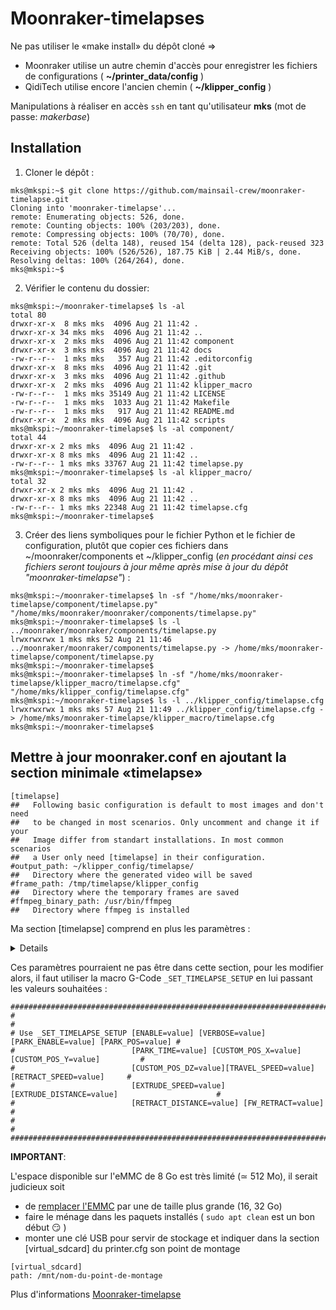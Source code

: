 # Moonraker-timelapses

Ne pas utiliser le «make install» du dépôt cloné => 
- Moonraker utilise un autre chemin d'accès pour enregistrer les fichiers de configurations ( **~/printer_data/config** )
- QidiTech utilise encore l'ancien chemin ( **~/klipper_config** )

Manipulations à réaliser en accès `ssh` en tant qu'utilisateur **mks** (mot de passe: *makerbase*) 

## Installation

1. Cloner le dépôt :

```
mks@mkspi:~$ git clone https://github.com/mainsail-crew/moonraker-timelapse.git
Cloning into 'moonraker-timelapse'...
remote: Enumerating objects: 526, done.
remote: Counting objects: 100% (203/203), done.
remote: Compressing objects: 100% (70/70), done.
remote: Total 526 (delta 148), reused 154 (delta 128), pack-reused 323
Receiving objects: 100% (526/526), 187.75 KiB | 2.44 MiB/s, done.
Resolving deltas: 100% (264/264), done.
mks@mkspi:~$
```
2. Vérifier le contenu du dossier:

```
mks@mkspi:~/moonraker-timelapse$ ls -al
total 80
drwxr-xr-x  8 mks mks  4096 Aug 21 11:42 .
drwxr-xr-x 34 mks mks  4096 Aug 21 11:42 ..
drwxr-xr-x  2 mks mks  4096 Aug 21 11:42 component
drwxr-xr-x  3 mks mks  4096 Aug 21 11:42 docs
-rw-r--r--  1 mks mks   357 Aug 21 11:42 .editorconfig
drwxr-xr-x  8 mks mks  4096 Aug 21 11:42 .git
drwxr-xr-x  3 mks mks  4096 Aug 21 11:42 .github
drwxr-xr-x  2 mks mks  4096 Aug 21 11:42 klipper_macro
-rw-r--r--  1 mks mks 35149 Aug 21 11:42 LICENSE
-rw-r--r--  1 mks mks  1033 Aug 21 11:42 Makefile
-rw-r--r--  1 mks mks   917 Aug 21 11:42 README.md
drwxr-xr-x  2 mks mks  4096 Aug 21 11:42 scripts
mks@mkspi:~/moonraker-timelapse$ ls -al component/
total 44
drwxr-xr-x 2 mks mks  4096 Aug 21 11:42 .
drwxr-xr-x 8 mks mks  4096 Aug 21 11:42 ..
-rw-r--r-- 1 mks mks 33767 Aug 21 11:42 timelapse.py
mks@mkspi:~/moonraker-timelapse$ ls -al klipper_macro/
total 32
drwxr-xr-x 2 mks mks  4096 Aug 21 11:42 .
drwxr-xr-x 8 mks mks  4096 Aug 21 11:42 ..
-rw-r--r-- 1 mks mks 22348 Aug 21 11:42 timelapse.cfg
mks@mkspi:~/moonraker-timelapse$
```
3. Créer des liens symboliques pour le fichier Python et le fichier de configuration, plutôt que copier ces fichiers dans ~/moonraker/components et ~/klipper_config (*en procédant ainsi ces fichiers seront toujours à jour même après mise à jour du dépôt "moonraker-timelapse"*) :

```
mks@mkspi:~/moonraker-timelapse$ ln -sf "/home/mks/moonraker-timelapse/component/timelapse.py" "/home/mks/moonraker/moonraker/components/timelapse.py"
mks@mkspi:~/moonraker-timelapse$ ls -l ../moonraker/moonraker/components/timelapse.py
lrwxrwxrwx 1 mks mks 52 Aug 21 11:46 ../moonraker/moonraker/components/timelapse.py -> /home/mks/moonraker-timelapse/component/timelapse.py
mks@mkspi:~/moonraker-timelapse$
mks@mkspi:~/moonraker-timelapse$ ln -sf "/home/mks/moonraker-timelapse/klipper_macro/timelapse.cfg" "/home/mks/klipper_config/timelapse.cfg"
mks@mkspi:~/moonraker-timelapse$ ls -l ../klipper_config/timelapse.cfg
lrwxrwxrwx 1 mks mks 57 Aug 21 11:49 ../klipper_config/timelapse.cfg -> /home/mks/moonraker-timelapse/klipper_macro/timelapse.cfg
mks@mkspi:~/moonraker-timelapse$
```

## Mettre à jour moonraker.conf en ajoutant la section minimale «timelapse»

```
[timelapse]
##   Following basic configuration is default to most images and don't need
##   to be changed in most scenarios. Only uncomment and change it if your
##   Image differ from standart installations. In most common scenarios
##   a User only need [timelapse] in their configuration.
#output_path: ~/klipper_config/timelapse/
##   Directory where the generated video will be saved
#frame_path: /tmp/timelapse/klipper_config
##   Directory where the temporary frames are saved
#ffmpeg_binary_path: /usr/bin/ffmpeg
##   Directory where ffmpeg is installed
```

Ma section [timelapse] comprend en plus les paramètres :

<details>

```
enabled: True
mode: layermacro
#snapshoturl: http://localhost:8080/?action=snapshot
#gcode_verbose: True
parkhead: True
parkpos: custom
park_custom_pos_x: 150.0
park_custom_pos_y: 280.0
#park_custom_pos_dz: 0.0
park_travel_speed: 600
#park_retract_speed: 15
#park_extrude_speed: 15
#park_retract_distance: 1.0
#park_extrude_distance: 1.0
#hyperlapse_cycle: 30
#autorender: True
#constant_rate_factor: 23
#output_framerate: 30
#pixelformat: yuv420p
#time_format_code: %Y%m%d_%H%M
#extraoutputparams:
#variable_fps: False
#targetlength: 10
#variable_fps_min: 5
#variable_fps_max: 60
#flip_x: False
#flip_y: False
#duplicatelastframe: 0
#previewimage: True
#saveframes: False
#wget_skip_cert_check: False
```

</details>

Ces paramètres pourraient ne pas être dans cette section, pour les modifier alors, il faut utiliser la macro G-Code `_SET_TIMELAPSE_SETUP` en lui passant les valeurs souhaitées :

```
################################################################################################
#                                                                                              #
# Use _SET_TIMELAPSE_SETUP [ENABLE=value] [VERBOSE=value] [PARK_ENABLE=value] [PARK_POS=value] #
#                          [PARK_TIME=value] [CUSTOM_POS_X=value] [CUSTOM_POS_Y=value]         #
#                          [CUSTOM_POS_DZ=value][TRAVEL_SPEED=value] [RETRACT_SPEED=value]     #
#                          [EXTRUDE_SPEED=value] [EXTRUDE_DISTANCE=value]                      #
#                          [RETRACT_DISTANCE=value] [FW_RETRACT=value]                         #
#                                                                                              #
################################################################################################
```

**IMPORTANT**:

L'espace disponible sur l'eMMC de 8 Go est très limité (≃ 512 Mo), il serait judicieux soit 
 - de [remplacer l'EMMC](./remplacer_eMMC.md) par une de taille plus grande (16, 32 Go)
 - faire le ménage dans les paquets installés ( `sudo apt clean` est un bon début :smirk: )
 - monter une clé USB pour servir de stockage et indiquer dans la section [virtual_sdcard] du printer.cfg son point de montage

```
[virtual_sdcard]
path: /mnt/nom-du-point-de-montage
```

Plus d'informations [Moonraker-timelapse](https://github.com/mainsail-crew/moonraker-timelapse)
